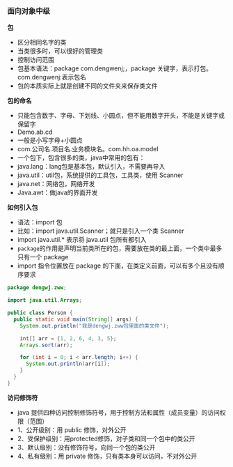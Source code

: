 ### 面向对象中级

**包**

* 区分相同名字的类
* 当类很多时，可以很好的管理类
* 控制访问范围
* 包基本语法：package com.dengwenj;，package  关键字，表示打包。com.dengwenj:表示包名
* 包的本质实际上就是创建不同的文件夹来保存类文件

**包的命名**

* 只能包含数字、字母、下划线、小圆点，但不能用数字开头，不能是关键字或保留字
* Demo.ab.cd
* 一般是小写字母+小圆点
* com.公司名.项目名.业务模块名。com.hh.oa.model
* 一个包下，包含很多的类，java中常用的包有：
* java.lang：lang包是基本包，默认引入，不需要再导入
* java.util：util包，系统提供的工具包，工具类，使用 Scanner
* java.net：网络包，网络开发
* Java.awt：做java的界面开发

**如何引入包**

* 语法：import 包
* 比如：import java.util.Scanner；就只是引入一个类 Scanner
* import java.util.* 表示将 java.util 包所有都引入
* `package`的作用是声明当前类所在的包，需要放在类的最上面，一个类中最多只有一个 package
* import 指令位置放在 package 的下面，在类定义前面，可以有多个且没有顺序要求

```java
package dengwj.zww;

import java.util.Arrays;

public class Person {
  public static void main(String[] args) {
    System.out.println("我是dengwj.zww包里面的类文件");

    int[] arr = {1, 2, 6, 4, 3, 5};
    Arrays.sort(arr);

    for (int i = 0; i < arr.length; i++) {
      System.out.println(arr[i]);
    }
  }
}
```

**访问修饰符**

* java 提供四种访问控制修饰符号，用于控制方法和属性（成员变量）的访问权限（范围）
* 1、公开级别：用 public 修饰，对外公开
* 2、受保护级别：用protected修饰，对子类和同一个包中的类公开
* 3、默认级别：没有修饰符号，向同一个包的类公开
* 4、私有级别：用 private 修饰，只有类本身可以访问，不对外公开